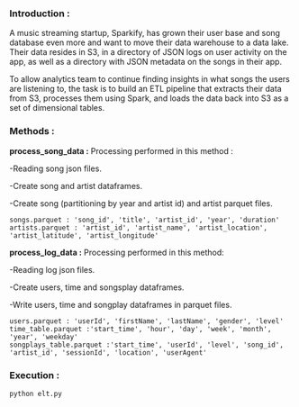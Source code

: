 ### Introduction :

A music streaming startup, Sparkify, has grown their user base and song database even more and want to move their data warehouse to a data lake. Their data resides in S3, in a directory of JSON logs on user activity on the app, as well as a directory with JSON metadata on the songs in their app.

To allow analytics team to continue finding insights in what songs the users are listening to, the task is to build an ETL pipeline that extracts their data from S3, processes them using Spark, and loads the data back into S3 as a set of dimensional tables.

### Methods :

**process_song_data :**
Processing performed in this method :

-Reading song json files.

-Create song and artist dataframes.

-Create song (partitioning by year and artist id) and artist parquet files.

```
songs.parquet : 'song_id', 'title', 'artist_id', 'year', 'duration'
artists.parquet : 'artist_id', 'artist_name', 'artist_location', 'artist_latitude', 'artist_longitude'
```
**process_log_data :**
Processing performed in this method:

-Reading log json files.

-Create users, time and songsplay dataframes.

-Write users, time and songplay dataframes in parquet files.

```
users.parquet : 'userId', 'firstName', 'lastName', 'gender', 'level'
time_table.parquet :'start_time', 'hour', 'day', 'week', 'month', 'year', 'weekday'
songplays_table.parquet :'start_time', 'userId', 'level', 'song_id', 'artist_id', 'sessionId', 'location', 'userAgent'
```
### Execution :
```
python elt.py
```
